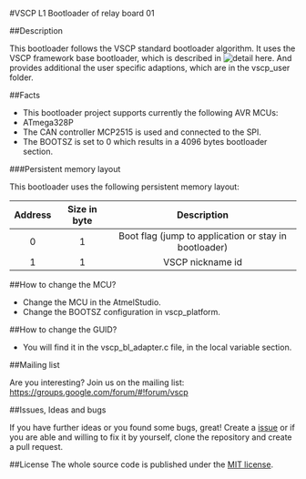 #VSCP L1 Bootloader of relay board 01

##Description

This bootloader follows the VSCP standard bootloader algorithm. It uses the VSCP
framework base bootloader, which is described in
![detail here](https://github.com/BlueAndi/vscp-framework/tree/master/vscp/bootloader).
And provides additional the user specific adaptions, which are in the vscp\_user folder.

##Facts

* This bootloader project supports currently the following AVR MCUs:
 * ATmega328P
* The CAN controller MCP2515 is used and connected to the SPI.
* The BOOTSZ is set to 0 which results in a 4096 bytes bootloader section.

###Persistent memory layout

This bootloader uses the following persistent memory layout:

| Address  | Size in byte  | Description |
| :------: | :-----------: | :---------: |
| 0 | 1 | Boot flag (jump to application or stay in bootloader) |
| 1 | 1 | VSCP nickname id |

##How to change the MCU?
* Change the MCU in the AtmelStudio.
* Change the BOOTSZ configuration in vscp\_platform.

##How to change the GUID?
* You will find it in the vscp\_bl\_adapter.c file, in the local variable section.

##Mailing list

Are you interesting? Join us on the mailing list: https://groups.google.com/forum/#!forum/vscp

##Issues, Ideas and bugs

If you have further ideas or you found some bugs, great! Create a [issue](https://github.com/BlueAndi/vscp-framework/issues) or if
you are able and willing to fix it by yourself, clone the repository and create a pull request.

##License
The whole source code is published under the [MIT license](http://choosealicense.com/licenses/mit/).
